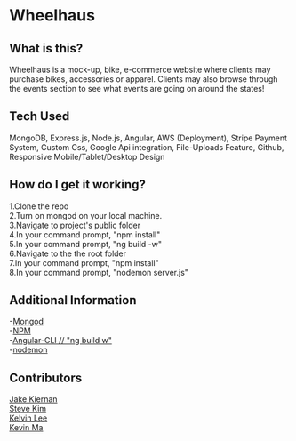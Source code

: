 # Wheelhaus

## What is this?
Wheelhaus is a mock-up, bike, e-commerce website where clients may purchase bikes, accessories or apparel. Clients may also browse through the events section to see what events are going on around the states!

## Tech Used
MongoDB, Express.js, Node.js, Angular, AWS (Deployment), Stripe Payment System, Custom Css, Google Api integration, File-Uploads Feature, Github, Responsive Mobile/Tablet/Desktop Design

## How do I get it working?

1.Clone the repo
</br>
2.Turn on mongod on your local machine.
</br>
3.Navigate to project's public folder
</br>
4.In your command prompt, "npm install"
</br>
5.In your command prompt, "ng build -w"
</br>
6.Navigate to the the root folder
</br>
7.In your command prompt, "npm install"
</br>
8.In your command prompt, "nodemon server.js"

## Additional Information
-[Mongod](https://docs.mongodb.com/manual/reference/program/mongod/)
</br>
-[NPM](https://docs.npmjs.com/)
</br>
-[Angular-CLI // "ng build w"](https://github.com/angular/angular-cli)
</br>
-[nodemon](https://github.com/remy/nodemon)

## Contributors
[Jake Kiernan](https://github.com/jakekiernan/)
</br>
[Steve Kim](https://github.com/Suykim21)
</br>
[Kelvin Lee](https://github.com/hiimkelvin)
</br>
[Kevin Ma](https://github.com/KMA91)

